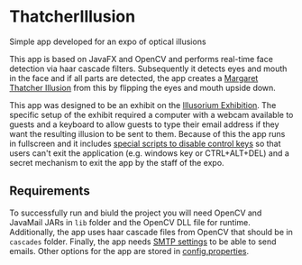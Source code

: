 # ThatcherIllusion
Simple app developed for an expo of optical illusions

This app is based on JavaFX and OpenCV and performs real-time face detection via haar cascade filters. Subsequently it detects eyes and mouth in the face and if all parts are detected, the app creates a [Margaret Thatcher Illusion](https://www.theguardian.com/science/head-quarters/2016/sep/19/the-thatcher-illusion-are-faces-special) from this by flipping the eyes and mouth upside down.

This app was designed to be an exhibit on the [Illusorium Exhibition](http://klamarium.cz/). The specific setup of the exhibit required a computer with a webcam available to guests and a keyboard to allow guests to type their email address if they want the resulting illusion to be sent to them. Because of this the app runs in fullscreen and it includes [special scripts to disable control keys](disableKeys.reg) so that users can't exit the application (e.g. windows key or CTRL+ALT+DEL) and a secret mechanism to exit the app by the staff of the expo.

## Requirements

To successfully run and biuld the project you will need OpenCV and JavaMail JARs in `lib` folder and the OpenCV DLL file for runtime. Additionally, the app uses haar cascade files from OpenCV that should be in `cascades` folder. Finally, the app needs [SMTP settings](smtp.properties) to be able to send emails. Other options for the app are stored in [config.properties](config.properties).
